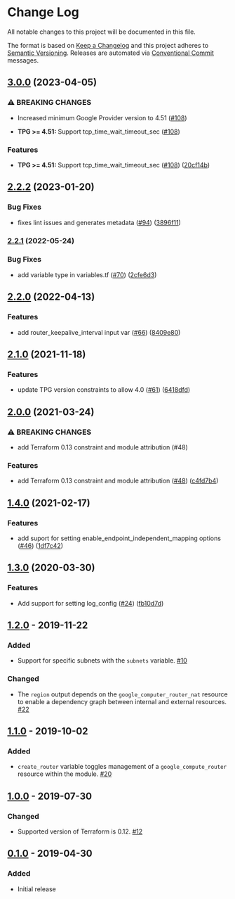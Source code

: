 # Change Log

All notable changes to this project will be documented in this file.

The format is based on [Keep a Changelog](http://keepachangelog.com/) and this
project adheres to [Semantic Versioning](http://semver.org/).
Releases are automated via [Conventional Commit](https://www.conventionalcommits.org/) messages.

## [3.0.0](https://github.com/terraform-google-modules/terraform-google-cloud-nat/compare/v2.2.2...v3.0.0) (2023-04-05)


### ⚠ BREAKING CHANGES

* Increased minimum Google Provider version to 4.51 ([#108](https://github.com/terraform-google-modules/terraform-google-cloud-nat/issues/108))

* **TPG >= 4.51:** Support tcp_time_wait_timeout_sec ([#108](https://github.com/terraform-google-modules/terraform-google-cloud-nat/issues/108))

### Features

* **TPG >= 4.51:** Support tcp_time_wait_timeout_sec ([#108](https://github.com/terraform-google-modules/terraform-google-cloud-nat/issues/108)) ([20cf14b](https://github.com/terraform-google-modules/terraform-google-cloud-nat/commit/20cf14bc4466cde142229be3173faa65dbcb81a5))

## [2.2.2](https://github.com/terraform-google-modules/terraform-google-cloud-nat/compare/v2.2.1...v2.2.2) (2023-01-20)


### Bug Fixes

* fixes lint issues and generates metadata ([#94](https://github.com/terraform-google-modules/terraform-google-cloud-nat/issues/94)) ([3896f11](https://github.com/terraform-google-modules/terraform-google-cloud-nat/commit/3896f113bcca73d4d2df9d17f829e51f3ef8f441))

### [2.2.1](https://github.com/terraform-google-modules/terraform-google-cloud-nat/compare/v2.2.0...v2.2.1) (2022-05-24)


### Bug Fixes

* add variable type in variables.tf ([#70](https://github.com/terraform-google-modules/terraform-google-cloud-nat/issues/70)) ([2cfe6d3](https://github.com/terraform-google-modules/terraform-google-cloud-nat/commit/2cfe6d326f19deaa901d97f225d608bc359d77d4))

## [2.2.0](https://github.com/terraform-google-modules/terraform-google-cloud-nat/compare/v2.1.0...v2.2.0) (2022-04-13)


### Features

* add router_keepalive_interval input var ([#66](https://github.com/terraform-google-modules/terraform-google-cloud-nat/issues/66)) ([8409e80](https://github.com/terraform-google-modules/terraform-google-cloud-nat/commit/8409e802dbda17ba4cadadc30687944af1955149))

## [2.1.0](https://www.github.com/terraform-google-modules/terraform-google-cloud-nat/compare/v2.0.0...v2.1.0) (2021-11-18)


### Features

* update TPG version constraints to allow 4.0 ([#61](https://www.github.com/terraform-google-modules/terraform-google-cloud-nat/issues/61)) ([6418dfd](https://www.github.com/terraform-google-modules/terraform-google-cloud-nat/commit/6418dfd1a6898578e03c8a65fe514e617aab7513))

## [2.0.0](https://www.github.com/terraform-google-modules/terraform-google-cloud-nat/compare/v1.4.0...v2.0.0) (2021-03-24)


### ⚠ BREAKING CHANGES

* add Terraform 0.13 constraint and module attribution (#48)

### Features

* add Terraform 0.13 constraint and module attribution ([#48](https://www.github.com/terraform-google-modules/terraform-google-cloud-nat/issues/48)) ([c4fd7b4](https://www.github.com/terraform-google-modules/terraform-google-cloud-nat/commit/c4fd7b4c8ac5777675d2880dac4169367de5d61f))

## [1.4.0](https://www.github.com/terraform-google-modules/terraform-google-cloud-nat/compare/v1.3.0...v1.4.0) (2021-02-17)


### Features

* add suport for setting enable_endpoint_independent_mapping options ([#46](https://www.github.com/terraform-google-modules/terraform-google-cloud-nat/issues/46)) ([1df7c42](https://www.github.com/terraform-google-modules/terraform-google-cloud-nat/commit/1df7c4251519e3536169f82a6986a57b124c1dd7))

## [1.3.0](https://www.github.com/terraform-google-modules/terraform-google-cloud-nat/compare/v1.2.0...v1.3.0) (2020-03-30)


### Features

* Add support for setting log_config ([#24](https://www.github.com/terraform-google-modules/terraform-google-cloud-nat/issues/24)) ([fb10d7d](https://www.github.com/terraform-google-modules/terraform-google-cloud-nat/commit/fb10d7d834ac0aa707183589d9b9bf4f4feda3c8))


## [1.2.0] - 2019-11-22

### Added

- Support for specific subnets with the `subnets` variable. [#10]

### Changed

- The `region` output depends on the `google_computer_router_nat` resource to enable a dependency graph between internal and
  external resources. [#22]

## [1.1.0] - 2019-10-02

### Added

- `create_router` variable toggles management of a `google_compute_router`
  resource within the module. [#20]

## [1.0.0] - 2019-07-30

### Changed

- Supported version of Terraform is 0.12. [#12]

## [0.1.0] - 2019-04-30

### Added

- Initial release

[Unreleased]: https://github.com/terraform-google-modules/terraform-google-cloud-nat/compare/v1.2.0...HEAD
[1.2.0]: https://github.com/terraform-google-modules/terraform-google-cloud-nat/compare/v1.1.0...v1.2.0
[1.1.0]: https://github.com/terraform-google-modules/terraform-google-cloud-nat/compare/v1.0.0...v1.1.0
[1.0.0]: https://github.com/terraform-google-modules/terraform-google-cloud-nat/compare/v0.1.0...v1.0.0
[0.1.0]: https://github.com/terraform-google-modules/terraform-google-cloud-nat/releases/tag/v0.1.0

[#22]: https://github.com/terraform-google-modules/terraform-google-cloud-nat/issues/22
[#20]: https://github.com/terraform-google-modules/terraform-google-cloud-nat/pull/20
[#12]: https://github.com/terraform-google-modules/terraform-google-cloud-nat/pull/12
[#10]: https://github.com/terraform-google-modules/terraform-google-cloud-nat/issues/10
